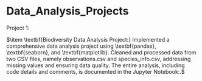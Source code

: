 # Data_Analysis_Projects

Project 1:

$\item \textbf{Biodiversity Data Analysis Project:} Implemented a comprehensive data analysis project using \textbf{pandas}, \textbf{seaborn}, and \textbf{matplotlib}. Cleaned and processed data from two CSV files, namely observations.csv and species_info.csv, addressing missing values and ensuring data quality. The entire analysis, including code details and comments, is documented in the Jupyter Notebook:.$
